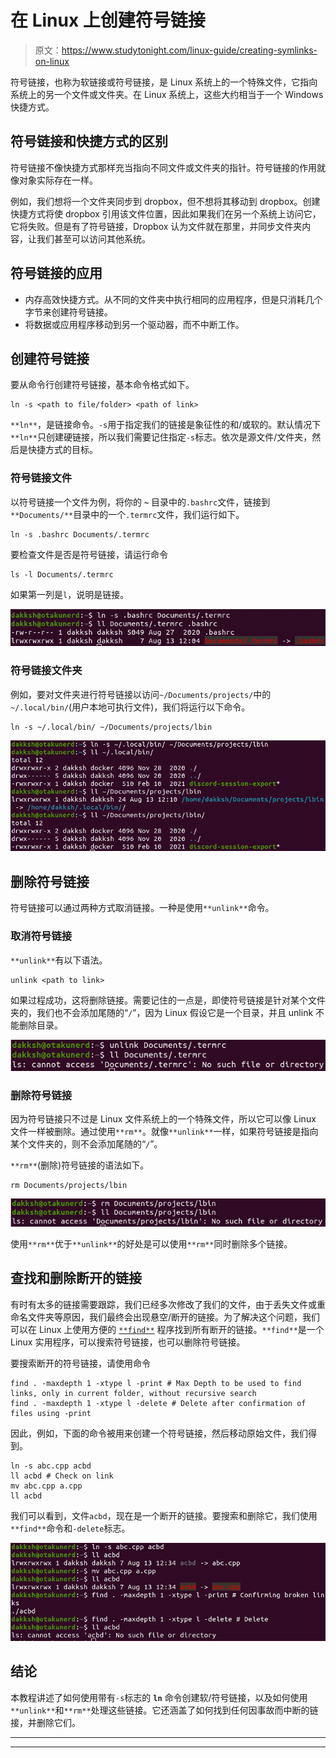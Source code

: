 # 在 Linux 上创建符号链接

> 原文：<https://www.studytonight.com/linux-guide/creating-symlinks-on-linux>

符号链接，也称为软链接或符号链接，是 Linux 系统上的一个特殊文件，它指向系统上的另一个文件或文件夹。在 Linux 系统上，这些大约相当于一个 Windows 快捷方式。

## 符号链接和快捷方式的区别

符号链接不像快捷方式那样充当指向不同文件或文件夹的指针。符号链接的作用就像对象实际存在一样。

例如，我们想将一个文件夹同步到 dropbox，但不想将其移动到 dropbox。创建快捷方式将使 dropbox 引用该文件位置，因此如果我们在另一个系统上访问它，它将失败。但是有了符号链接，Dropbox 认为文件就在那里，并同步文件夹内容，让我们甚至可以访问其他系统。

## 符号链接的应用

*   内存高效快捷方式。从不同的文件夹中执行相同的应用程序，但是只消耗几个字节来创建符号链接。
*   将数据或应用程序移动到另一个驱动器，而不中断工作。

## 创建符号链接

要从命令行创建符号链接，基本命令格式如下。

```
ln -s <path to file/folder> <path of link>
```

`**ln**`，是链接命令。`-s`用于指定我们的链接是象征性的和/或软的。默认情况下`**ln**`只创建硬链接，所以我们需要记住指定`-s`标志。依次是源文件/文件夹，然后是快捷方式的目标。

### 符号链接文件

以符号链接一个文件为例，将你的 **`~`** 目录中的`.bashrc`文件，链接到`**Documents/**`目录中的一个`.termrc`文件，我们运行如下。

```
ln -s .bashrc Documents/.termrc
```

要检查文件是否是符号链接，请运行命令

```
ls -l Documents/.termrc
```

如果第一列是`l`，说明是链接。

![ln -s output, symlinking a file](img/5fdf79a81a05f5f8388c84fe19907102.png)

### 符号链接文件夹

例如，要对文件夹进行符号链接以访问`~/Documents/projects/`中的`~/.local/bin/`(用户本地可执行文件)，我们将运行以下命令。

```
ln -s ~/.local/bin/ ~/Documents/projects/lbin
```

![symlinking a folder](img/c86f53aacce17484e4325b735a6bea2f.png)

## 删除符号链接

符号链接可以通过两种方式取消链接。一种是使用`**unlink**`命令。

### 取消符号链接

`**unlink**`有以下语法。

```
unlink <path to link>
```

如果过程成功，这将删除链接。需要记住的一点是，即使符号链接是针对某个文件夹的，我们也不会添加尾随的“`/`”，因为 Linux 假设它是一个目录，并且 unlink 不能删除目录。

![unlink a symlink](img/7be9638df8d15c8f6a9d58f368c5dd72.png)

### 删除符号链接

因为符号链接只不过是 Linux 文件系统上的一个特殊文件，所以它可以像 Linux 文件一样被删除。通过使用`**rm**`。就像`**unlink**`一样，如果符号链接是指向某个文件夹的，则不会添加尾随的“`/`”。

`**rm**`(删除)符号链接的语法如下。

```
rm Documents/projects/lbin
```

![removing a symlink via commandline, rm command](img/3d2761c7cc02e0401ee4e41621b67386.png)

使用`**rm**`优于`**unlink**`的好处是可以使用`**rm**`同时删除多个链接。

## 查找和删除断开的链接

有时有太多的链接需要跟踪，我们已经多次修改了我们的文件，由于丢失文件或重命名文件夹等原因，我们最终会出现悬空/断开的链接。为了解决这个问题，我们可以在 Linux 上使用方便的 [`**find**`](https://www.studytonight.com/tutorials/preview?subject=linux-guide&url=how-to-find-files-in-linux) 程序找到所有断开的链接。`**find**`是一个 Linux 实用程序，可以搜索符号链接，也可以删除符号链接。

要搜索断开的符号链接，请使用命令

```
find . -maxdepth 1 -xtype l -print # Max Depth to be used to find links, only in current folder, without recursive search
find . -maxdepth 1 -xtype l -delete # Delete after confirmation of files using -print
```

因此，例如，下面的命令被用来创建一个符号链接，然后移动原始文件，我们得到。

```
ln -s abc.cpp acbd
ll acbd # Check on link
mv abc.cpp a.cpp
ll acbd
```

我们可以看到，文件`acbd`，现在是一个断开的链接。要搜索和删除它，我们使用`**find**`命令和`-delete`标志。

![Find and deleting broken symlinks](img/a946d1d9b3d5a1a7f510c22c2ad31673.png)

## 结论

本教程讲述了如何使用带有`-s`标志的 **`ln`** 命令创建软/符号链接，以及如何使用`**unlink**`和`**rm**`处理这些链接。它还涵盖了如何找到任何因事故而中断的链接，并删除它们。

* * *

* * *